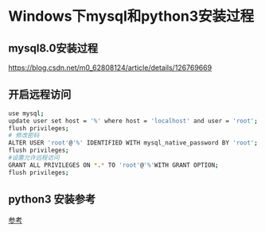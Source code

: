 # Windows下mysql和python3安装过程


## mysql8.0安装过程
https://blog.csdn.net/m0_62808124/article/details/126769669

## 开启远程访问
```sh
use mysql;
update user set host = '%' where host = 'localhost' and user = 'root';
flush privileges;
# 修改密码
ALTER USER 'root'@'%' IDENTIFIED WITH mysql_native_password BY 'root';
flush privileges;
#设置允许远程访问
GRANT ALL PRIVILEGES ON *.* TO 'root'@'%'WITH GRANT OPTION;
flush privileges;
```

## python3 安装参考
[参考](https://blog.csdn.net/stormjun/article/details/133806717#:~:text=Python3%20%E4%B8%8B%E8%BD%BD%E3%80%81%E5%AE%89%E8%A3%85%E6%95%99%E7%A8%8B%EF%BC%8C%E9%99%84%E8%AF%A6%E7%BB%86%E5%9B%BE%E8%A7%A3%201%201.%20%E4%B8%8B%E8%BD%BDpython%E5%AE%89%E8%A3%85%E5%8C%85%202%202.%20%E5%AE%89%E8%A3%85python,4.%20%E7%82%B9%E5%87%BB%E4%B8%8B%E6%96%B9limit%EF%BC%8C%E8%AE%BE%E7%BD%AEMAX_PATH%EF%BC%8C%E5%90%8C%E6%97%B6%E6%8E%88%E4%BA%88%E7%AE%A1%E7%90%86%E5%91%98%E6%9D%83%E9%99%90%205%205.%20%E5%AE%89%E8%A3%85%E5%AE%8C%E6%88%90%206%206.%20%E9%AA%8C%E8%AF%81)




